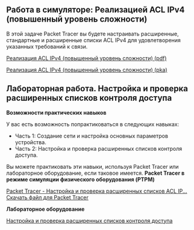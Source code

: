 

<!-- 5.5.1 -->
## Работа в симуляторе: Реализацией ACL IPv4 (повышенный уровень сложности)
В этой задаче Packet Tracer вы будете настраивать расширенные, стандартные и расширенные списки ACL IPv4 для удовлетворения указанных требований к связи.

[Реализация ACL IPv4 (повышенный уровень сложности) (pdf)](./assets/5.5.1-packet-tracer---ipv4-acl-implementation-challenge_ru-RU.pdf)

[Реализация ACL IPv4 (повышенный уровень сложности) (pka)](./assets/5.5.1-packet-tracer---ipv4-acl-implementation-challenge_ru-RU.pka)

<!-- 5.5.2 -->
## Лабораторная работа. Настройка и проверка расширенных списков контроля доступа

**Возможности практических навыков**

У вас есть возможность попрактиковаться в следующих навыках:

* Часть 1: Создание сети и настройка основных параметров устройства.
* Часть 2: Настройка и проверка расширенных списков контроля доступа.

Вы можете практиковать эти навыки, используя Packet Tracer или лабораторное оборудование, если таковое имеется.
**Packet Tracer в режиме симуляции физического оборудования (PTPM)**
    
[Packet Tracer - Настройка и проверка расширенных списков ACL IP...](./assets/5.5.2-packet-tracer---configure-and-verify-extended-ipv4-acls---physical-mode_ru-RU.pdf)   
[Скачать файл для Packet Tracer](./assets/5.5.2-packet-tracer---configure-and-verify-extended-ipv4-acls---physical-mode_ru-RU.pka)

**Лабораторное оборудование**

[Настройка и проверка расширенных списков контроля доступа](./assets/5.5.2-lab---configure-and-verify-extended-ipv4-acls_ru-RU.pdf)  



<!-- 5.5.4  Контрольная работа по модулю NAT для IPv4 Тут  квиз 5.5.4 -->